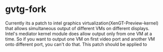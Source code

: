 # gvtg-fork
Currently its a patch to intel graphics virtualization(XenGT-Preview-kernel) that allows simultaneous output of different VMs on different displays.
Intel's mediator kernel module does allow output only from one VM at a time. So if you want to output one VM on first video port and another VM onto different port, you can't do that.
This patch should be applied to 

